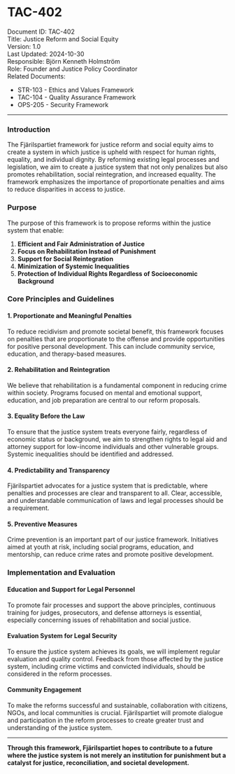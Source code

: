 # TAC-402  
Document ID: TAC-402  
Title: Justice Reform and Social Equity  
Version: 1.0  
Last Updated: 2024-10-30  
Responsible: Björn Kenneth Holmström  
Role: Founder and Justice Policy Coordinator  
Related Documents:

- STR-103 - Ethics and Values Framework  
- TAC-104 - Quality Assurance Framework  
- OPS-205 - Security Framework  

---

### Introduction  
The Fjärilspartiet framework for justice reform and social equity aims to create a system in which justice is upheld with respect for human rights, equality, and individual dignity. By reforming existing legal processes and legislation, we aim to create a justice system that not only penalizes but also promotes rehabilitation, social reintegration, and increased equality. The framework emphasizes the importance of proportionate penalties and aims to reduce disparities in access to justice.

### Purpose  
The purpose of this framework is to propose reforms within the justice system that enable:

1. **Efficient and Fair Administration of Justice**  
2. **Focus on Rehabilitation Instead of Punishment**  
3. **Support for Social Reintegration**  
4. **Minimization of Systemic Inequalities**  
5. **Protection of Individual Rights Regardless of Socioeconomic Background**

### Core Principles and Guidelines

#### 1. Proportionate and Meaningful Penalties  
To reduce recidivism and promote societal benefit, this framework focuses on penalties that are proportionate to the offense and provide opportunities for positive personal development. This can include community service, education, and therapy-based measures.

#### 2. Rehabilitation and Reintegration  
We believe that rehabilitation is a fundamental component in reducing crime within society. Programs focused on mental and emotional support, education, and job preparation are central to our reform proposals.

#### 3. Equality Before the Law  
To ensure that the justice system treats everyone fairly, regardless of economic status or background, we aim to strengthen rights to legal aid and attorney support for low-income individuals and other vulnerable groups. Systemic inequalities should be identified and addressed.

#### 4. Predictability and Transparency  
Fjärilspartiet advocates for a justice system that is predictable, where penalties and processes are clear and transparent to all. Clear, accessible, and understandable communication of laws and legal processes should be a requirement.

#### 5. Preventive Measures  
Crime prevention is an important part of our justice framework. Initiatives aimed at youth at risk, including social programs, education, and mentorship, can reduce crime rates and promote positive development.

### Implementation and Evaluation  

#### Education and Support for Legal Personnel  
To promote fair processes and support the above principles, continuous training for judges, prosecutors, and defense attorneys is essential, especially concerning issues of rehabilitation and social justice.

#### Evaluation System for Legal Security  
To ensure the justice system achieves its goals, we will implement regular evaluation and quality control. Feedback from those affected by the justice system, including crime victims and convicted individuals, should be considered in the reform processes.

#### Community Engagement  
To make the reforms successful and sustainable, collaboration with citizens, NGOs, and local communities is crucial. Fjärilspartiet will promote dialogue and participation in the reform processes to create greater trust and understanding of the justice system.

---

**Through this framework, Fjärilspartiet hopes to contribute to a future where the justice system is not merely an institution for punishment but a catalyst for justice, reconciliation, and societal development.**
